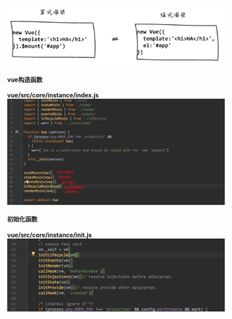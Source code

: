 ![](/image/shengming.png)

#### **vue构造函数**

**vue/src/core/instance/index.js**![](/image/instance/index.png)

#### 初始化函数

**vue/src/core/instance/init.js**![](/image/instance/init.png)



